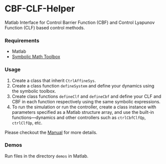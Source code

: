 # CBF-CLF-Helper
Matlab Interface for Control Barrier Function (CBF) and Control Lyapunov Function (CLF) based control methods.

### Requirements
- Matlab
- [Symbolic Math Toolbox](https://www.mathworks.com/products/symbolic.html)

### Usage
1. Create a class that inherit `CtrlAffineSys`.
2. Create a class function `defineSystem` and define your dynamics using the symbolic toolbox.
3. Create class functions `defineClf` and `defineCbf` and define your CLF and CBF in each function respectively using the same symbolic expressions.
4. To run the simulation or run the controller, create a class instance with parameters specified as a Matlab structure array, and use the built-in functions—dynamics and other controllers such as `ctrlCbfClfQp`, `ctrlClfQp`, etc.

Please checkout the [Manual](https://github.com/HybridRobotics/CBF-CLF-Helper/blob/master/Manual_v1.pdf) for more details.

### Demos
Run files in the directory `demos` in Matlab.

